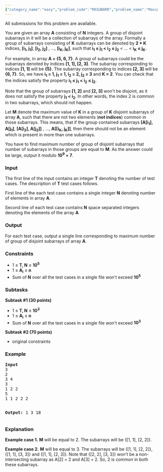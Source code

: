 ```yaml
---
{"category_name":"easy","problem_code":"MXSUBARR","problem_name":"Maximum Disjoint Subarrays","languages_supported":{"0":"ADA","1":"ASM","2":"BASH","3":"BF","4":"C","5":"C99 strict","6":"CAML","7":"CLOJ","8":"CLPS","9":"CPP 4.3.2","10":"CPP 4.9.2","11":"CPP14","12":"CS2","13":"D","14":"ERL","15":"FORT","16":"FS","17":"GO","18":"HASK","19":"ICK","20":"ICON","21":"JAVA","22":"JS","23":"LISP clisp","24":"LISP sbcl","25":"LUA","26":"NEM","27":"NICE","28":"NODEJS","29":"PAS fpc","30":"PAS gpc","31":"PERL","32":"PERL6","33":"PHP","34":"PIKE","35":"PRLG","36":"PYPY","37":"PYTH","38":"PYTH 3.4","39":"RUBY","40":"SCALA","41":"SCM chicken","42":"SCM guile","43":"SCM qobi","44":"ST","45":"TCL","46":"TEXT","47":"WSPC"},"max_timelimit":1,"source_sizelimit":50000,"problem_author":"admin2","problem_tester":null,"date_added":"23-06-2016","tags":{"0":"admin2"},"time":{"view_start_date":1467052140,"submit_start_date":1467052140,"visible_start_date":1467052140,"end_date":1735669800},"layout":"problem"}
---
```

<span class="solution-visible-txt">All submissions for this problem are available.</span><p>You are given an array <b>A</b> consisting of <b>N</b> integers. A group of disjoint subarrays in it will be a collection of subarrays of the array. Formally a group of subarrays consisting of <b>K</b> subarrays can be denoted by <b>2 * K</b> indices, <b>[i<sub>1</sub>, j<sub>1</sub>]</b>, <b>[i<sub>2</sub>, j<sub>2</sub>]</b> , ..., <b>[i<sub>K</sub>, j<sub>K</sub>]</b>, such that <b>i<sub>1</sub> ≤ j<sub>1</sub> &lt; i<sub>2</sub> ≤ j<sub>2</sub></b> &lt; ... &lt; <b>i<sub>K</sub> ≤ j<sub>K</sub>.</b>
</p>
<p>
For example, in array <b>A = {5, 6, 7}</b>. A group of subarrays could be the subarrays denoted by indices <b>[1, 1], [2, 3]</b>. The subarray corresponding to indices <b>[1, 1]</b> will be <b>{5}</b>. The subarray corresponding to indices <b>[2, 3]</b> will be <b>{6, 7}</b>. So, we have <b>i<sub>1</sub> = 1, j<sub>1</sub> = 1, i<sub>2</sub> = 2, j<sub>2</sub> = 3</b> and <b>K = 2</b>. You can check that the indices satisfy the property <b>i<sub>1</sub> ≤ j<sub>1</sub> &lt; i<sub>2</sub> ≤ j<sub>2</sub></b>.
</p>
<p>
Note that the group of subarrays <b>[1, 2]</b> and <b>[2, 3]</b> won't be disjoint, as it does not satisfy the property <b>j<sub>1</sub> &lt; i<sub>2</sub></b>. In other words, the index 2 is common in two subarrays, which should not happen.
</p>
<p>
Let <b>M</b> denote the maximum value of <b>K</b> in a group of <b>K</b> disjoint subarrays of array <b>A</b>, such that there are not two elements (<b>not indices</b>) common in those subarrays. This means, that if the group contained subarrays <b>[A[i<sub>1</sub>], A[j<sub>1</sub>]</b>, <b>[A[i<sub>2</sub>], A[j<sub>2</sub>]]</b> , ..., <b>A[[i<sub>K</sub>, j<sub>K</sub>]]</b>, then there should not be an element which is present in more than one subarrays.
</p>
<p>
You have to find maximum number of group of disjoint subarrays that number of subarrays in those groups are equal to <b>M</b>. As the answer could be large, output it modulo <b>10<sup>9</sup> + 7</b>.
</p>
<h3>Input</h3>
<p>The first line of the input contains an integer <b>T</b> denoting the number of test cases. The description of <b>T</b> test cases follows.</p>
<p>First line of the each test case contains a single integer <b>N</b> denoting number of elements in array <b>A</b>.</p>
<p>Second line of each test case contains <b>N</b> space separated integers denoting the elements of the array <b>A</b></p>
<h3>Output</h3>
<p>For each test case, output a single line corresponding to maximum number of group of disjoint subarrays of array <b>A</b>.</p>
<h3>Constraints</h3>
<ul>
<li>1 ≤ <b>T, N</b> ≤ <b>10<sup>5</sup></b></li>
<li>1 ≤ <b>A<sub>i</sub></b> ≤ <b>n</b></li>
<li>Sum of <b>N</b> over all the test cases in a single file won't exceed <b>10<sup>5</sup></b></li>
</ul>
<h3>Subtasks</h3>
<p><b>Subtask #1 (30 points)</b></p>
<p><ul>
<li>1 ≤ <b>T, N</b> ≤ <b>10<sup>3</sup></b></li>
<li>1 ≤ <b>A<sub>i</sub></b> ≤ <b>n</b></li>
<li>Sum of <b>N</b> over all the test cases in a single file won't exceed <b>10<sup>3</sup></b></li>
</ul>
</p>
<p>
<b>Subtask #2 (70 points)</b></p>
<ul>
<li>original constraints</li>
</ul>

<h3>Example</h3>
<pre><b>Input</b>
3
2
3 4
3
1 2 2
5
1 1 2 2 2

<b>Output:</b>
1
3
18
</pre><h3>Explanation</h3>
<p><b>Example case 1.</b> <b>M</b> will be equal to 2. The subarrays will be {[1, 1], [2, 2]}.</p>
<p><b>Example case 2.</b> <b>M</b> will be equal to 3. The subarrays will be {[1, 1], [2, 2]}, {[1, 1], [3, 3]} and {[1, 1], [2, 3]}. Note that {[2, 2], [3, 3]} won't be a non-intersecting subarray as A[2] = 2 and A[3] = 2. So, 2 is common in both these subarrays.</p>
